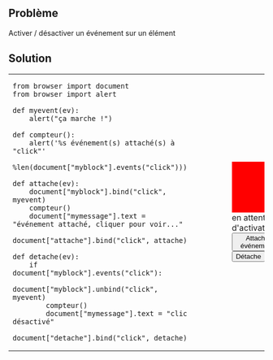 Problème
--------

Activer / désactiver un événement sur un élément

Solution
--------

<table>
<tr>
<td>

```exec_on_load
from browser import document
from browser import alert

def myevent(ev):
    alert("ça marche !")

def compteur():
    alert('%s événement(s) attaché(s) à "click"'
        %len(document["myblock"].events("click")))

def attache(ev):
    document["myblock"].bind("click", myevent)
    compteur()
    document["mymessage"].text = "événement attaché, cliquer pour voir..."

document["attache"].bind("click", attache)

def detache(ev):
    if document["myblock"].events("click"):
        document["myblock"].unbind("click", myevent)
        compteur()
        document["mymessage"].text = "clic désactivé"

document["detache"].bind("click", detache)
```

</td>

<td style="padding-left:5em;">
<div id="myblock" style="width:100px; height:100px; background:red"></div>
<span id="mymessage">en attente d'activation</span>
<div><button id="attache">Attache événement</button>
<button id="detache">Détache</button>
</td>

</table>
